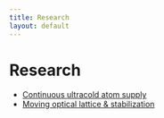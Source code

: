 ```yaml
---
title: Research
layout: default
---
```


# Research
- [Continuous ultracold atom supply](./continuous-source.md)
- [Moving optical lattice & stabilization](./moving-lattice.md)
